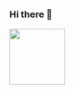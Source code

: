 ### Hi there 👋


<img src="https://media.giphy.com/media/1GEATImIxEXVR79Dhk/giphy.gif" width="100" height="100"/>

<!--
- 🔭 I’m currently working on ...
- 🌱 I’m currently learning ...
- 👯 I’m looking to collaborate on ...
- 🤔 I’m looking for help with ...
- 💬 Ask me about ...
- 📫 How to reach me: ...
- 😄 Pronouns: ...
- ⚡ Fun fact: ...
-->
